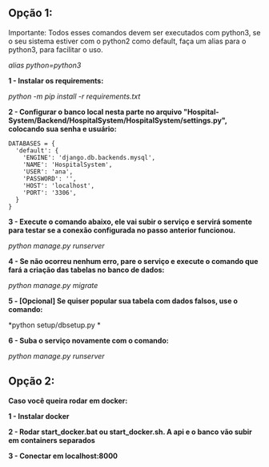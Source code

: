 ## Opção 1:

Importante: Todos esses comandos devem ser executados com python3, se o seu sistema estiver com o python2 como default, faça um alias para o python3, para facilitar o uso.

*alias python=python3*

**1 - Instalar os requirements:**

*python -m pip install -r requirements.txt*

**2 - Configurar o banco local nesta parte no arquivo "Hospital-System/Backend/HospitalSystem/HospitalSystem/settings.py", colocando sua senha e usuário:**

```
DATABASES = {
  'default': {
    'ENGINE': 'django.db.backends.mysql',
    'NAME': 'HospitalSystem',
    'USER': 'ana',
    'PASSWORD': '',
    'HOST': 'localhost',
    'PORT': '3306',
  }
}
```

**3 - Execute o comando abaixo, ele vai subir o serviço e servirá somente para testar se a conexão configurada no passo anterior funcionou.**

*python manage.py runserver*

**4 - Se não ocorreu nenhum erro, pare o serviço e execute o comando que fará a criação das tabelas no banco de dados:**

*python manage.py migrate*

**5 - [Opcional] Se quiser popular sua tabela com dados falsos, use o comando:**

*python setup/dbsetup.py *

**6 - Suba o serviço novamente com o comando:**

*python manage.py runserver*



## Opção 2:

**Caso você queira rodar em docker:**

**1 - Instalar docker**

**2 - Rodar start_docker.bat ou start_docker.sh. A api e o banco vão subir em containers separados**

**3 - Conectar em localhost:8000**
